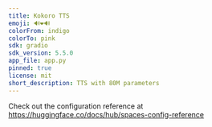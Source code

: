 ```yaml
---
title: Kokoro TTS
emoji: 🔊❤️🔊
colorFrom: indigo
colorTo: pink
sdk: gradio
sdk_version: 5.5.0
app_file: app.py
pinned: true
license: mit
short_description: TTS with 80M parameters
---
```


Check out the configuration reference at https://huggingface.co/docs/hub/spaces-config-reference